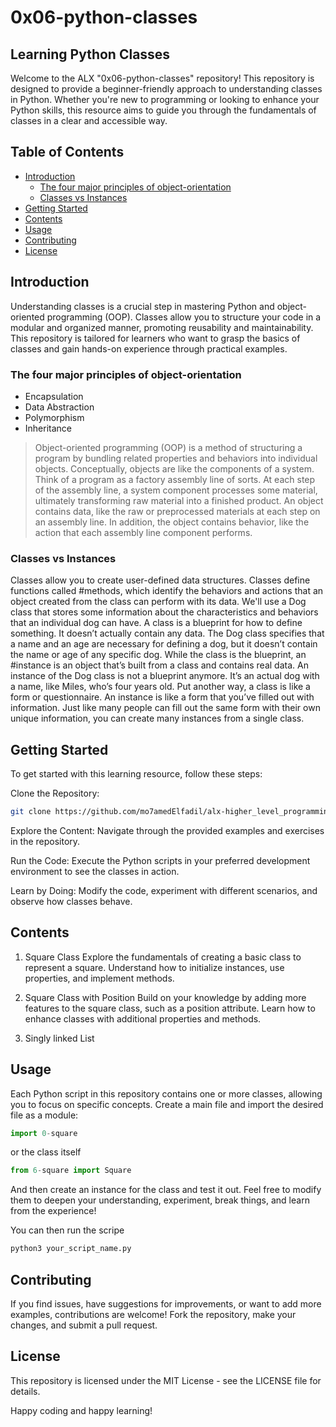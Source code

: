# 0x06-python-classes

## Learning Python Classes
Welcome to the ALX "0x06-python-classes" repository! This repository is designed to provide a beginner-friendly approach to understanding classes in Python. Whether you're new to programming or looking to enhance your Python skills, this resource aims to guide you through the fundamentals of classes in a clear and accessible way.

## Table of Contents
- [Introduction](#introduction)
	- [The four major principles of object-orientation](#the-four-major-principles-of-object-orientation)
	- [Classes vs Instances](#classes-vs-instances)
- [Getting Started](#getting-started)
- [Contents](#contents)
- [Usage](#usage)
- [Contributing](#contributing)
- [License](#license)

## Introduction

Understanding classes is a crucial step in mastering Python and object-oriented programming (OOP). Classes allow you to structure your code in a modular and organized manner, promoting reusability and maintainability. This repository is tailored for learners who want to grasp the basics of classes and gain hands-on experience through practical examples.

### The four major principles of object-orientation

- Encapsulation
- Data Abstraction
- Polymorphism
- Inheritance

> Object-oriented programming (OOP) is a method of structuring a program by bundling related properties and behaviors into individual objects. 
> Conceptually, objects are like the components of a system. Think of a program as a factory assembly line of sorts. At each step of the assembly line, a system component processes some material, ultimately transforming raw material into a finished product.
> An object contains data, like the raw or preprocessed materials at each step on an assembly line. In addition, the object contains behavior, like the action that each assembly line component performs.

### Classes vs Instances
Classes allow you to create user-defined data structures.  Classes define functions called #methods, which identify the behaviors and actions that an object created from the class can perform with its data.
We'll use a Dog class that stores some information about the characteristics and behaviors that an individual dog can have.
A class is a blueprint for how to define something. It doesn’t actually contain any data. The Dog class specifies that a name and an age are necessary for defining a dog, but it doesn’t contain the name or age of any specific dog.
While the class is the blueprint, an #instance is an object that’s built from a class and contains real data. An instance of the Dog class is not a blueprint anymore. It’s an actual dog with a name, like Miles, who’s four years old.
Put another way, a class is like a form or questionnaire. An instance is like a form that you’ve filled out with information. Just like many people can fill out the same form with their own unique information, you can create many instances from a single class.

## Getting Started

To get started with this learning resource, follow these steps:

Clone the Repository:
```bash
git clone https://github.com/mo7amedElfadil/alx-higher_level_programming.git
```
Explore the Content:
Navigate through the provided examples and exercises in the repository.

Run the Code:
Execute the Python scripts in your preferred development environment to see the classes in action.

Learn by Doing:
Modify the code, experiment with different scenarios, and observe how classes behave.

## Contents

1. Square Class
Explore the fundamentals of creating a basic class to represent a square. Understand how to initialize instances, use properties, and implement methods.

2. Square Class with Position
Build on your knowledge by adding more features to the square class, such as a position attribute. Learn how to enhance classes with additional properties and methods.

3. Singly linked List

## Usage

Each Python script in this repository contains one or more classes, allowing you to focus on specific concepts. Create a main file and import the desired file as a module:
```python
import 0-square
```
or the class itself
```python
from 6-square import Square
```
And then create an instance for the class and test it out. Feel free to modify them to deepen your understanding, experiment, break things, and learn from the experience!

You can then run the scripe
```bash
python3 your_script_name.py
```
## Contributing

If you find issues, have suggestions for improvements, or want to add more examples, contributions are welcome! Fork the repository, make your changes, and submit a pull request.

## License

This repository is licensed under the MIT License - see the LICENSE file for details.

Happy coding and happy learning!




